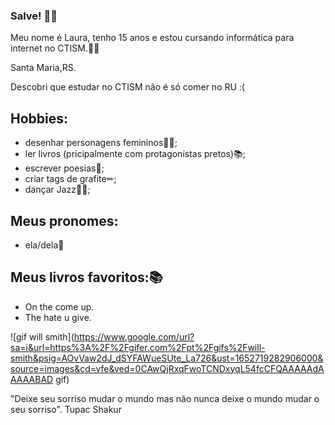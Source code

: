 ### Salve! 👋🏿

 
 
Meu nome é Laura, tenho 15 anos e estou cursando informática para internet no CTISM.🤝🏿 

Santa Maria,RS.

Descobri que estudar no CTISM não é só comer no RU :(


## Hobbies:
* desenhar personagens femininos💅🏾;
* ler livros (pricipalmente com protagonistas pretos)📚;
* escrever poesias📓;
* criar tags de grafite✏;
* dançar Jazz💃🏿;

## Meus pronomes:
* ela/dela💫

## Meus livros favoritos:📚
* On the come up.
* The hate u give.

![gif will smith](https://www.google.com/url?sa=i&url=https%3A%2F%2Fgifer.com%2Fpt%2Fgifs%2Fwill-smith&psig=AOvVaw2dJ_dSYFAWueSUte_La726&ust=1652719282906000&source=images&cd=vfe&ved=0CAwQjRxqFwoTCNDxyqL54fcCFQAAAAAdAAAAABAD gif)

"Deixe seu sorriso mudar o mundo mas não nunca deixe o mundo mudar o seu sorriso".
                                                           Tupac Shakur  
